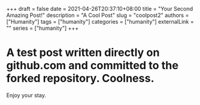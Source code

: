 +++ 
draft = false 
date = 2021-04-26T20:37:10+08:00 
title = "Your Second Amazing Post!" 
description = "A Cool Post" 
slug = "coolpost2" 
authors = ["Humanity"] 
tags = ["humanity"] 
categories = ["humanity"] 
externalLink = "" 
series = ["humanity"] 
+++

# A test post written directly on github.com and committed to the forked repository. Coolness.

Enjoy your stay. 
